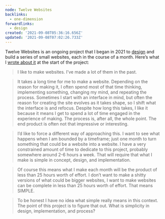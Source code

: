 ```yaml
---
node: Twelve Websites
backlinks:
  - one-dimension
forwardlinks:
  - design
created: '2021-09-08T05:36:16.656Z'
updated: '2021-09-08T07:02:26.733Z'
---
```

<p>Twelve Websites is an ongoing project that I began in 2021 to <a href="design.md">design</a> and build a series of small websites, each in the course of a month. Here’s what I <a href="https://futureland.tv/christian/entry/34203">wrote about it</a> at the start of the project: </p>
<blockquote>
<p>I like to make websites. I’ve made a lot of them in the past.</p>
</blockquote>
<blockquote>
<p>It takes a long time for me to make a website. Depending on the reason for making it, I often spend most of that time thinking, implementing something, changing my mind, and repeating the process. Sometimes I start with an interface in mind, but often the reason for creating the site evolves as it takes shape, so I shift what the interface is and refocus. Despite how long this takes, I like it because it means I get to spend a lot of time engaged in the experience of making. The process is, after all, the whole point. The end product is often not that impressive or interesting.</p>
</blockquote>
<blockquote>
<p>I’d like to force a different way of approaching this. I want to see what happens when I am bounded by a timeframe; just one month to turn something that could be a website into a website. I have a very constrained amount of time to dedicate to this project, probably somewhere around 2-6 hours a week. That will require that what I make is simple in concept, design, and implementation.</p>
</blockquote>
<blockquote>
<p>Of course this means what I make each month will be the product of less than 25 hours worth of effort. I don’t want to make a shitty versions of what could be bigger websites, I want to make websites can be complete in less than 25 hours worth of effort. That means SIMPLE.</p>
</blockquote>
<blockquote>
<p>To be honest I have no idea what simple really means in this context. The point of this project is to figure that out. What is simplicity in design, implementation, and process?</p>
</blockquote>

